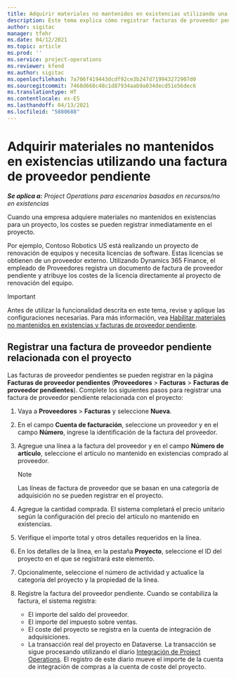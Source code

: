 ```yaml
---
title: Adquirir materiales no mantenidos en existencias utilizando una factura de proveedor pendiente
description: Este tema explica cómo registrar facturas de proveedor pendientes.
author: sigitac
manager: tfehr
ms.date: 04/12/2021
ms.topic: article
ms.prod: ''
ms.service: project-operations
ms.reviewer: kfend
ms.author: sigitac
ms.openlocfilehash: 7a706f419443dcdf92ce3b247d719943272907d0
ms.sourcegitcommit: 7468d668c48c1d87934aab9a034decd51e56dec6
ms.translationtype: HT
ms.contentlocale: es-ES
ms.lasthandoff: 04/13/2021
ms.locfileid: "5880688"
---
```

# <a name="purchase-non-stocked-materials-using-a-pending-vendor-invoice"></a>Adquirir materiales no mantenidos en existencias utilizando una factura de proveedor pendiente

_**Se aplica a:** Project Operations para escenarios basados en recursos/no en existencias_

Cuando una empresa adquiere materiales no mantenidos en existencias para un proyecto, los costes se pueden registrar inmediatamente en el proyecto. 

Por ejemplo, Contoso Robotics US está realizando un proyecto de renovación de equipos y necesita licencias de software. Estas licencias se obtienen de un proveedor externo.  Utilizando Dynamics 365 Finance, el empleado de Proveedores registra un documento de factura de proveedor pendiente y atribuye los costes de la licencia directamente al proyecto de renovación del equipo. 

> [!IMPORTANT]
> Antes de utilizar la funcionalidad descrita en este tema, revise y aplique las configuraciones necesarias. Para más información, vea [Habilitar materiales no mantenidos en existencias y facturas de proveedor pendiente](configure-materials-nonstocked.md). 

## <a name="post-a-project-related-pending-vendor-invoice"></a>Registrar una factura de proveedor pendiente relacionada con el proyecto 

Las facturas de proveedor pendientes se pueden registrar en la página **Facturas de proveedor pendientes** (**Proveedores** > **Facturas** > **Facturas de proveedor pendientes**). Complete los siguientes pasos para registrar una factura de proveedor pendiente relacionada con el proyecto:

1. Vaya a **Proveedores** > **Facturas** y seleccione **Nueva**. 
2. En el campo **Cuenta de facturación**, seleccione un proveedor y en el campo **Número**, ingrese la identificación de la factura del proveedor.
3. Agregue una línea a la factura del proveedor y en el campo **Número de artículo**, seleccione el artículo no mantenido en existencias comprado al proveedor. 

    > [!NOTE]
    > Las líneas de factura de proveedor que se basan en una categoría de adquisición no se pueden registrar en el proyecto. 
    
5. Agregue la cantidad comprada. El sistema completará el precio unitario según la configuración del precio del artículo no mantenido en existencias. 
6. Verifique el importe total y otros detalles requeridos en la línea.
7. En los detalles de la línea, en la pestaña **Proyecto**, seleccione el ID del proyecto en el que se registrará este elemento.
8. Opcionalmente, seleccione el número de actividad y actualice la categoría del proyecto y la propiedad de la línea.
9. Registre la factura del proveedor pendiente. Cuando se contabiliza la factura, el sistema registra:
    
    - El importe del saldo del proveedor.
    - El importe del impuesto sobre ventas.
    - El coste del proyecto se registra en la cuenta de integración de adquisiciones.
    - La transacción real del proyecto en Dataverse. La transacción se sigue procesando utilizando el diario [Integración de Project Operations](../project-accounting/project-operations-integration-journal.md). El registro de este diario mueve el importe de la cuenta de integración de compras a la cuenta de coste del proyecto.
